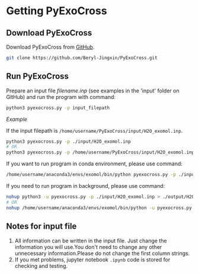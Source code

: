 # Getting PyExoCross

## Download PyExoCross

Download PyExoCross from [GitHub](https://github.com/Beryl-Jingxin/PyExoCross.git "GitHub").

```bash
git clone https://github.com/Beryl-Jingxin/PyExoCross.git
```

## Run PyExoCross

Prepare an input file *filename.inp* (see examples in the 'input' folder on GitHub) and run the program with command:

```bash
python3 pyexocross.py -p input_filepath
```

*Example*

If the input filepath is `/home/username/PyExoCross/input/H2O_exomol.inp`.

```bash
python3 pyexocross.py -p ./input/H2O_exomol.inp
# OR 
python3 pyexocross.py -p /home/username/PyExoCross/input/H2O_exomol.inp
```

If you want to run program in conda environment, please use command:

```bash
/home/username/anaconda3/envs/exomol/bin/python pyexocross.py -p ./input/MgH_exomol.inp
```

If you need to run program in background, please use command:

```bash
nohup python3 -u pyexocross.py -p ./input/H2O_exomol.inp > ./output/H2O_exomol.out 2>&1 &
# OR 
nohup /home/username/anaconda3/envs/exomol/bin/python -u pyexocross.py -p ./input/H2O_exomol.inp > ./output/H2O_exomol.out 2>&1 &
```

## Notes for input file

1. All information can be written in the input file. Just change the information you will use.You don't need to change any other unnecessary information.Please do not change the first column strings.
2. If you met problems, jupyter notebook `.ipynb` code is stored for checking and testing.
